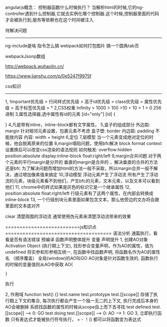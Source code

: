 angularjs概念：
控制器函数什么时候执行？
当解析html的时候,它的ng-controller遇到什么控制器,它就去实例化哪个控制器.这个时候,控制器里面的代码才会被执行到,服务等依赖也在这个时间被注入.

待解决问题
____________________________________
ng-include是啥
指令怎么搞
webpack如何打包图片
搞一个圆角tab页

webpackJsonp数组

http://webpack.wuhaolin.cn/

https://www.jianshu.com/p/0e5247f9975f

css知识
______________
1,   !important优先级 > 行间样式优先级 > 高于id优先级 > class优先级 = 属性优先级 > 高于标签优先级 > *
2,CSS权重    Infinity >       1000  > 100         >10          = 10       > 1            > 0
256进制
3,属性选择器,选中属性有id的元素
[id="only"]
[id] {

}
4,凡是带有inline，inline-block都有文字属性。
5,盒子的组成部分
外边距: margin    针对相邻元素设置，包裹元素不考虑
盒子壁: border
内边距: padding   不能放内容
内容: width + height
6,定位
7,层模型
当一个元素变成绝对定位的时候，他会脱离原来的位置
8,margin塌陷问题，使用bfc解决  block format context  设置换后可以改变css渲染的语法规则 
如何触发:
overflow:hidden
position:absolute
display:inline-block
float:right/left
9,margin合并问题
对于两个元素的平行margin是分开的       垂直的margin是合并的 ，解决垂直的合并的方法还是bfc
为了解决问题而增加html的方法一般不采取，所以margin合并一般不解决，通过增加像素值来搞定
10,浮动模型
浮动元素产生了浮动流
所有产生了浮动流的元素，块级元素看不到他们，产生bfc的元素，文本元素，以及文本可以看到他们 
11, chrome中的样式如果是灰色的标识它是一个继承属性
12, position:absolute
    float:right/left
    行级元素有了这两个属性，在内部会转换成inline-block
13, 一个行级别块元素里面如果包含文本，那么他旁边的文办将会跟里面的文本底对齐

clear 清楚周围的浮动流
通常使用伪元素来清楚浮动流带来的效果



==========================js知识点=====================================
语法分析    通篇执行，看看是否有语法错误
预编译      函数声明整体提升    变量 声明提升
1, 创建AO对象 Activation Object (执行期上下文), 找形参合变量声明，作为AO的属性，值为undefined
   将实参和形参相互统一, 在函数中找函数声明, 将函数名作为AO的属性名 （顺序覆盖）
   全局(window)的AO叫GO
   AO对象是针对函数生效的, 函数执行的时候的变量值则从AO中获取
    AO{

    }
执行

2, 作用域
   function test() {}
   test.name   test.prototype
   test.[[scope]]    存储了执行期上下文的集合, 每次执行都会产生一个独一无二的上下文, 执行完成后本身的AO会被删掉
   系统找函数的属性的时候从scope自上而下去寻找
   test defined test.[[scope]] --> 0: GO
   test doing   test.[[scope]] --> 0: AO
                               --> 1: GO
3, 立即执行函数
    只有表达式才能被执行符号执行， + - ！()  都可以将函数变为表达式                               